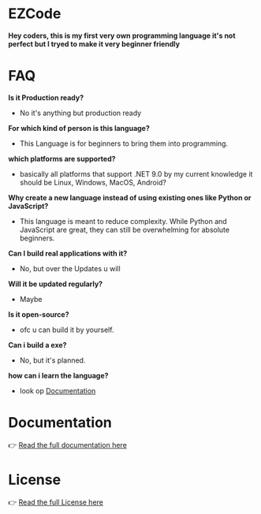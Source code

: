 # EZCode

**Hey coders, this is my first very own programming language it's not perfect but I tryed to make it very beginner friendly**

# FAQ

**Is it Production ready?**

- No it's anything but production ready

**For which kind of person is this language?**

- This Language is for beginners to bring them into programming.

**which platforms are supported?**

- basically all platforms that support .NET 9.0 by my current knowledge it should be Linux, Windows, MacOS, Android?

**Why create a new language instead of using existing ones like Python or JavaScript?**

- This language is meant to reduce complexity. While Python and JavaScript are great, they can still be overwhelming for absolute beginners.

**Can I build real applications with it?**

- No, but over the Updates u will

**Will it be updated regularly?**

- Maybe

**Is it open-source?**

- ofc u can build it by yourself.

**Can i build a exe?**

- No, but it's planned.

**how can i learn the language?**

- look op [Documentation](documentation.md)


# Documentation

👉 [Read the full documentation here](documentation.md)

# License

👉 [Read the full License here](LICENSE.md)


